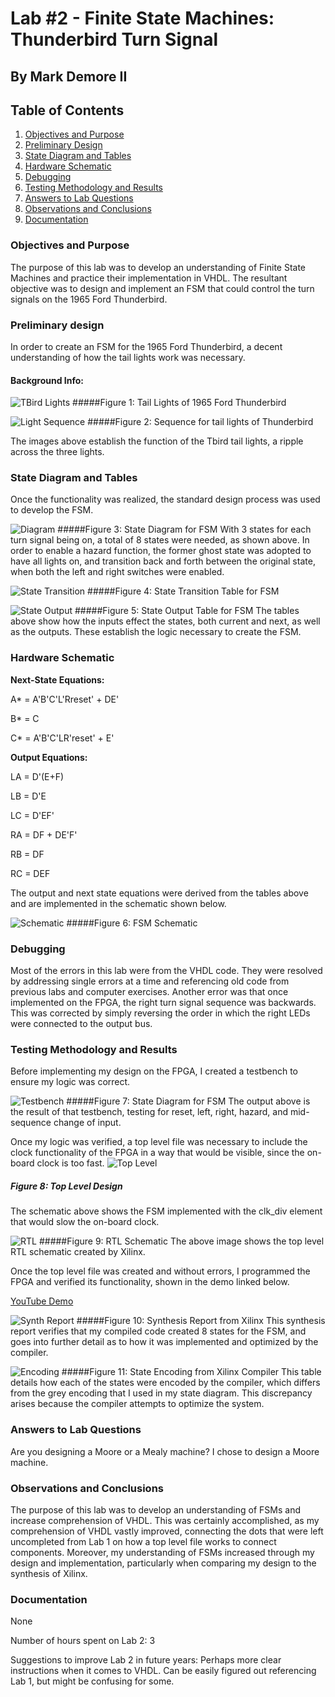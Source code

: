 # Lab #2 - Finite State Machines: Thunderbird Turn Signal

## By Mark Demore II

## Table of Contents
1. [Objectives and Purpose](#objectives-and-purpose)
2. [Preliminary Design](#preliminary-design)
3. [State Diagram and Tables](#state-diagram-and-tables)
4. [Hardware Schematic](#hardware-schematic)
5. [Debugging](#debugging)
6. [Testing Methodology and Results](#testing-methodology-and-results)
7. [Answers to Lab Questions](#answers-to-lab-questions)
8. [Observations and Conclusions](#observations-and-conclusions)
9. [Documentation](#documentation)
 
### Objectives and Purpose 
The purpose of this lab was to develop an understanding of Finite State Machines and practice their implementation in VHDL. The resultant objective was to design and implement an FSM that could control the turn signals on the 1965 Ford Thunderbird.

### Preliminary design
In order to create an FSM for the 1965 Ford Thunderbird, a decent understanding of how the tail lights work was necessary.

#### Background Info:

![TBird Lights](images/tbirdlights.PNG)
#####Figure 1: Tail Lights of 1965 Ford Thunderbird

![Light Sequence](images/lightsequence.PNG)
#####Figure 2: Sequence for tail lights of Thunderbird

The images above establish the function of the Tbird tail lights, a ripple across the three lights.


### State Diagram and Tables
Once the functionality was realized, the standard design process was used to develop the FSM.

![Diagram](images/statediagram.PNG)
#####Figure 3: State Diagram for FSM
With 3 states for each turn signal being on, a total of 8 states were needed, as shown above. In order to enable a hazard function, the former ghost state was adopted to have all lights on, and transition back and forth between the original state, when both the left and right switches were enabled.

![State Transition](images/statetransition.PNG)
#####Figure 4: State Transition Table for FSM

![State Output](images/stateoutput.PNG)
#####Figure 5: State Output Table for FSM
The tables above show how the inputs effect the states, both current and next, as well as the outputs. These establish the logic necessary to create the FSM.

### Hardware Schematic
**Next-State Equations:**

A* = A'B'C'L'Rreset' + DE'

B* = C

C* = A'B'C'LR'reset' + E'

**Output Equations:**

LA = D'(E+F)

LB = D'E

LC = D'EF'

RA = DF + DE'F'

RB = DF

RC = DEF

The output and next state equations were derived from the tables above and are implemented in the schematic shown below.

![Schematic](images/schematic.jpg)
#####Figure 6: FSM Schematic

### Debugging
Most of the errors in this lab were from the VHDL code. They were resolved by addressing single errors at a time and referencing old code from previous labs and computer exercises. Another error was that once implemented on the FPGA, the right turn signal sequence was backwards. This was corrected by simply reversing the order in which the right LEDs were connected to the output bus.

### Testing Methodology and Results
Before implementing my design on the FPGA, I created a testbench to ensure my logic was correct.

![Testbench](images/tbresults.PNG)
#####Figure 7: State Diagram for FSM
The output above is the result of that testbench, testing for reset, left, right, hazard, and mid-sequence change of input.

Once my logic was verified, a top level file was necessary to include the clock functionality of the FPGA in a way that would be visible, since the on-board clock is too fast. 
![Top Level](images/topschem.jpg)
##### Figure 8: Top Level Design
The schematic above shows the FSM implemented with the clk_div element that would slow the on-board clock.

![RTL](images/rtlschematic.PNG)
#####Figure 9: RTL Schematic
The above image shows the top level RTL schematic created by Xilinx.

Once the top level file was created and without errors, I programmed the FPGA and verified its functionality, shown in the demo linked below.

[YouTube Demo](https://youtu.be/AD6wpJdQZi8)

![Synth Report](images/synthrep1.PNG)
#####Figure 10: Synthesis Report from Xilinx
This synthesis report verifies that my compiled code created 8 states for the FSM, and goes into further detail as to how it was implemented and optimized by the compiler.

![Encoding](images/stateencode.PNG)
#####Figure 11: State Encoding from Xilinx Compiler
This table details how each of the states were encoded by the compiler, which differs from the grey encoding that I used in my state diagram. This discrepancy arises because the compiler attempts to optimize the system.

### Answers to Lab Questions
Are you designing a Moore or a Mealy machine?
I chose to design a Moore machine.

### Observations and Conclusions
The purpose of this lab was to develop an understanding of FSMs and increase comprehension of VHDL. This was certainly accomplished, as my comprehension of VHDL vastly improved, connecting the dots that were left uncompleted from Lab 1 on how a top level file works to connect components. Moreover, my understanding of FSMs increased through my design and implementation, particularly when comparing my design to the synthesis of Xilinx.

### Documentation
None

Number of hours spent on Lab 2: 3

Suggestions to improve Lab 2 in future years: Perhaps more clear instructions when it comes to VHDL. Can be easily figured out referencing Lab 1, but might be confusing for some.